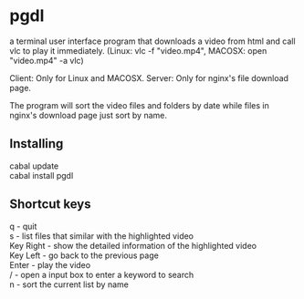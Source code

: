 # pgdl

a terminal user interface program that downloads a video from html and call vlc to play it immediately.
(Linux: vlc -f "video.mp4", MACOSX: open "video.mp4" -a vlc)

Client: Only for Linux and MACOSX.
Server: Only for nginx's file download page.

The program will sort the video files and folders by date while files in nginx's download page just sort by name.

## Installing

cabal update <br>
cabal install pgdl

## Shortcut keys

q - quit
<br>
s - list files that similar with the highlighted video
<br>
Key Right - show the detailed information of the highlighted video
<br>
Key Left - go back to the previous page
<br>
Enter - play the video
<br>
/ - open a input box to enter a keyword to search
<br>
n - sort the current list by name

